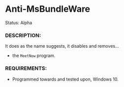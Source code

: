 # Anti-MsBundleWare
Status: Alpha

### DESCRIPTION:
It does as the name suggests, it disables and removes...
- the `MeetNow` program.

### REQUIREMENTS:
- Programmed towards and tested upon, Windows 10.
